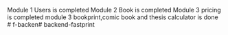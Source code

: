 Module 1 Users is completed 
Module 2 Book is completed
Module 3 pricing is completed 
 module 3 bookprint,comic book and thesis calculator is done
#   f - b a c k e n#   b a c k e n d - f a s t p r i n t  
 